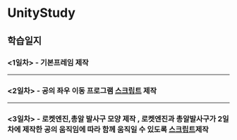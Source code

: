 # UnityStudy


## 학습일지

### <1일차>  - 기본프레임 제작 
---
### <2일차> - 공의 좌우 이동 프로그램 [스크립트](https://github.com/highcowoo/UnityStudy/blob/main/Assets/script/Player.cs) 제작
***
### <3일차> - 로켓엔진,총알 발사구 모양 제작 , 로켓엔진과 총알발사구가 2일차에 제작한 공의 움직임에 따라 함께 움직일 수 있도록 [스크립트](https://github.com/highcowoo/UnityStudy/blob/main/Assets/script/followplayer.cs)제작

